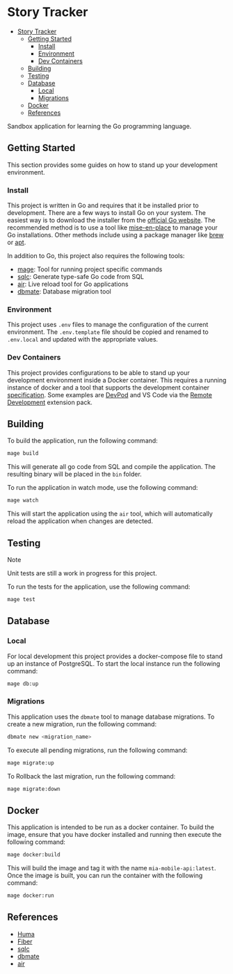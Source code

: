 # Story Tracker

<!--toc:start-->

- [Story Tracker](#story-tracker)
  - [Getting Started](#getting-started)
    - [Install](#install)
    - [Environment](#environment)
    - [Dev Containers](#dev-containers)
  - [Building](#building)
  - [Testing](#testing)
  - [Database](#database)
    - [Local](#local)
    - [Migrations](#migrations)
  - [Docker](#docker)
  - [References](#references)

<!--toc:end-->

Sandbox application for learning the Go programming language.

## Getting Started

This section provides some guides on how to stand up your development environment.

### Install

This project is written in Go and requires that it be installed prior to development. There are a few ways to install
Go on your system. The easiest way is to download the installer from the
[official Go website](https://go.dev/doc/install). The recommended method is to use a tool like
[mise-en-place](https://mise.jdx.dev/) to manage your Go installations. Other methods include using a package manager
like [brew](https://brew.sh/) or [apt](https://ubuntu.com/server/docs/package-management).

In addition to Go, this project also requires the following tools:

- [mage](https://magefile.org/): Tool for running project specific commands
- [sqlc](https://sqlc.dev/): Generate type-safe Go code from SQL
- [air](https://github.com/air-verse/air): Live reload tool for Go applications
- [dbmate](https://github.com/amacneil/dbmate): Database migration tool

### Environment

This project uses `.env` files to manage the configuration of the current environment. The `.env.template` file should
be copied and renamed to `.env.local` and updated with the appropriate values.

### Dev Containers

This project provides configurations to be able to stand up your development environment inside a Docker container.
This requires a running instance of docker and a tool that supports the development container
[specification](https://containers.dev/supporting). Some examples are [DevPod](https://devpod.sh/) and VS Code via the
[Remote Development](https://marketplace.visualstudio.com/items?itemName=ms-vscode-remote.vscode-remote-extensionpack)
extension pack.

## Building

To build the application, run the following command:

```bash
mage build
```

This will generate all go code from SQL and compile the application. The resulting binary will be placed in the `bin`
folder.

To run the application in watch mode, use the following command:

```bash
mage watch
```

This will start the application using the `air` tool, which will automatically reload the application when changes are
detected.

## Testing

> [!NOTE]
> Unit tests are still a work in progress for this project.

To run the tests for the application, use the following command:

```bash
mage test
```

## Database

### Local

For local development this project provides a docker-compose file to stand up an instance of PostgreSQL. To start
the local instance run the following command:

```bash
mage db:up
```

### Migrations

This application uses the `dbmate` tool to manage database migrations. To create a new migration, run the following
command:

```bash
dbmate new <migration_name>
```

To execute all pending migrations, run the following command:

```bash
mage migrate:up
```

To Rollback the last migration, run the following command:

```bash
mage migrate:down
```

## Docker

This application is intended to be run as a docker container. To build the image, ensure that you have docker installed
and running then execute the following command:

```bash
mage docker:build
```

This will build the image and tag it with the name `mia-mobile-api:latest`. Once the image is built, you can run the
container with the following command:

```bash
mage docker:run
```

## References

- [Huma](https://huma.rocks/)
- [Fiber](https://gofiber.io/)
- [sqlc](https://sqlc.dev/)
- [dbmate](https://github.com/amacneil/dbmate)
- [air](https://github.com/air-verse/air)

